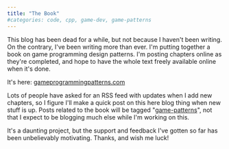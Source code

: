 ```yaml
---
title: "The Book"
#categories: code, cpp, game-dev, game-patterns
---
```

This blog has been dead for a while, but not because I haven't been writing.
On the contrary, I've been writing more than ever. I'm putting together a book
on game programming design patterns. I'm posting chapters online as they're
completed, and hope to have the whole text freely available online when it's
done.

It's here: [gameprogrammingpatterns.com](http://gameprogrammingpatterns.com)

Lots of people have asked for an RSS feed with updates when I add new
chapters, so I figure I'll make a quick post on this here blog thing when new
stuff is up. Posts related to the book will be tagged "[game-patterns](http://journal.stuffwithstuff.com/category/game-patterns/)",
not that I expect to be blogging much else while I'm working on this.

It's a daunting project, but the support and feedback I've gotten so far has
been unbelievably motivating. Thanks, and wish me luck!
